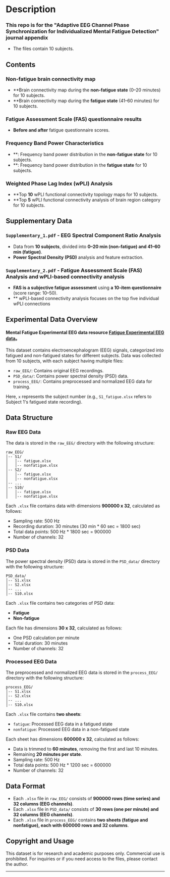 # Description
### This repo is for the "Adaptive EEG Channel Phase Synchronization for Individualized Mental Fatigue Detection" journal appendix
* The files contain 10 subjects.

## Contents

###  Non-fatigue brain connectivity map
- **Brain connectivity map during the **non-fatigue state** (0–20 minutes) for 10 subjects.
- **Brain connectivity map during the **fatigue state** (41–60 minutes) for 10 subjects.
  
###  Fatigue Assessment Scale (FAS) questionnaire results
- **Before and after** fatigue questionnaire scores.

###  Frequency Band Power Characteristics
- **: Frequency band power distribution in the **non-fatigue state**  for 10 subjects.
- **: Frequency band power distribution in the **fatigue state**  for 10 subjects.

###  Weighted Phase Lag Index (wPLI) Analysis
- **Top **10** wPLI functional connectivity topology maps for 10 subjects.
- **Top **5** wPLI functional connectivity analysis of brain region category for 10 subjects.

##  Supplementary Data

###  `Supplementary_1.pdf` - EEG Spectral Component Ratio Analysis
- Data from **10 subjects**, divided into **0–20 min (non-fatigue) and 41–60 min (fatigue)**.
- **Power Spectral Density (PSD)** analysis and feature extraction.

###  `Supplementary_2.pdf` - Fatigue Assessment Scale (FAS) Analysis and wPLI-bаsed connectivity analysis

- **FAS is a subjective fatigue assessment** using **a 10-item questionnaire** (score range: 10–50).
- ** wPLI-bаsed connectivity analysis focuses on the top five individual wPLI connections


## Experimental Data Overview
#### Mental Fatigue Experimental EEG data resource [Fatigue Experimental EEG data](https://drive.google.com/drive/folders/1Wf6dAur-h3ABM7QFeatFyG7fkgIk2MF0?usp=sharing)。

This dataset contains electroencephalogram (EEG) signals, categorized into fatigued and non-fatigued states for different subjects. Data was collected from 10 subjects, with each subject having multiple files:

- `raw_EEG/`: Contains original EEG recordings.
- `PSD_data/`: Contains power spectral density (PSD) data.
- `process_EEG/`: Contains preprocessed and normalized EEG data for training.

Here, `x` represents the subject number (e.g., `S1_fatigue.xlsx` refers to Subject 1's fatigued state recording).

## Data Structure
### Raw EEG Data
The data is stored in the `raw_EEG/` directory with the following structure:
```
raw_EEG/
│-- S1/
│   │-- fatigue.xlsx
│   │-- nonfatigue.xlsx
│-- S2/
│   │-- fatigue.xlsx
│   │-- nonfatigue.xlsx
│-- ...
│-- S10/
│   │-- fatigue.xlsx
│   │-- nonfatigue.xlsx
```
Each `.xlsx` file contains data with dimensions **900000 x 32**, calculated as follows:

- Sampling rate: 500 Hz
- Recording duration: 30 minutes (30 min * 60 sec = 1800 sec)
- Total data points: 500 Hz * 1800 sec = 900000
- Number of channels: 32

### PSD Data
The power spectral density (PSD) data is stored in the `PSD_data/` directory with the following structure:
```
PSD_data/
│-- S1.xlsx
│-- S2.xlsx
│-- ...
│-- S10.xlsx
```
Each `.xlsx` file contains two categories of PSD data:
- **Fatigue**
- **Non-fatigue**

Each file has dimensions **30 x 32**, calculated as follows:

- One PSD calculation per minute
- Total duration: 30 minutes
- Number of channels: 32

### Processed EEG Data
The preprocessed and normalized EEG data is stored in the `process_EEG/` directory with the following structure:
```
process_EEG/
│-- S1.xlsx
│-- S2.xlsx
│-- ...
│-- S10.xlsx
```
Each `.xlsx` file contains **two sheets**:
- `fatigue`: Processed EEG data in a fatigued state
- `nonfatigue`: Processed EEG data in a non-fatigued state

Each sheet has dimensions **600000 x 32**, calculated as follows:

- Data is trimmed to **60 minutes**, removing the first and last 10 minutes.
- Remaining **20 minutes per state**.
- Sampling rate: 500 Hz
- Total data points: 500 Hz * 1200 sec = 600000
- Number of channels: 32

## Data Format
- Each `.xlsx` file in `raw_EEG/` consists of **900000 rows (time series) and 32 columns (EEG channels)**.
- Each `.xlsx` file in `PSD_data/` consists of **30 rows (one per minute) and 32 columns (EEG channels)**.
- Each `.xlsx` file in `process_EEG/` contains **two sheets (fatigue and nonfatigue), each with 600000 rows and 32 columns**.
 
## Copyright and Usage
This dataset is for research and academic purposes only. Commercial use is prohibited. For inquiries or if you need access to the files, please contact the author.

---

